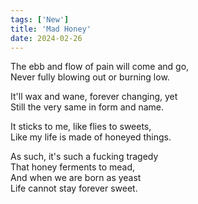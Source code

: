 ```yaml
---
tags: ['New']
title: 'Mad Honey'
date: 2024-02-26
---
```


The ebb and flow of pain will come and go,  
Never fully blowing out or burning low.

It'll wax and wane, forever changing, yet  
Still the very same in form and name.

It sticks to me, like flies to sweets,  
Like my life is made of honeyed things.

As such, it's such a fucking tragedy  
That honey ferments to mead,  
And when we are born as yeast  
Life cannot stay forever sweet.
